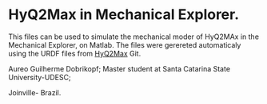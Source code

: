 # HyQ2Max in Mechanical Explorer.

This files can be used to simulate the mechanical moder of HyQ2MAx in the Mechanical Explorer, on Matlab. The files were gerereted automaticaly using the URDF files from [HyQ2Max](https://github.com/iit-DLSLab/hyq2max-description "HyQ2Max") Git.

Aureo Guilherme Dobrikopf;
Master student at Santa Catarina State University-UDESC;

Joinville- Brazil.
